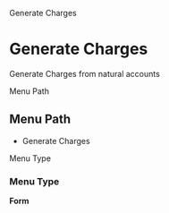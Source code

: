 
Generate Charges
# Generate Charges


Generate Charges from natural accounts

Menu Path
## Menu Path



- Generate Charges

Menu Type
### Menu Type

**Form**

